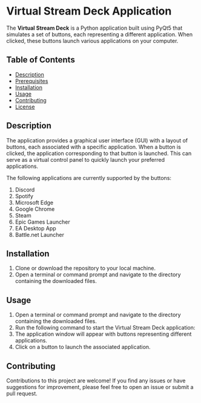 # Virtual Stream Deck Application

The **Virtual Stream Deck** is a Python application built using PyQt5 that simulates a set of buttons, each representing a different application. When clicked, these buttons launch various applications on your computer.

## Table of Contents

- [Description](#description)
- [Prerequisites](#prerequisites)
- [Installation](#installation)
- [Usage](#usage)
- [Contributing](#contributing)
- [License](#license)

## Description

The application provides a graphical user interface (GUI) with a layout of buttons, each associated with a specific application. When a button is clicked, the application corresponding to that button is launched. This can serve as a virtual control panel to quickly launch your preferred applications.

The following applications are currently supported by the buttons:

1. Discord
2. Spotify
3. Microsoft Edge
4. Google Chrome
5. Steam
6. Epic Games Launcher
7. EA Desktop App
8. Battle.net Launcher

## Installation

1. Clone or download the repository to your local machine.
2. Open a terminal or command prompt and navigate to the directory containing the downloaded files.

## Usage

1. Open a terminal or command prompt and navigate to the directory containing the downloaded files.
2. Run the following command to start the Virtual Stream Deck application:
3. The application window will appear with buttons representing different applications.
4. Click on a button to launch the associated application.

## Contributing
Contributions to this project are welcome! If you find any issues or have suggestions for improvement, please feel free to open an issue or submit a pull request.

